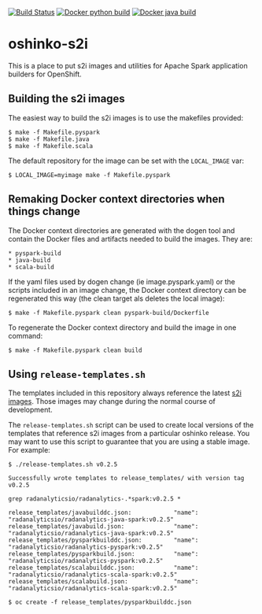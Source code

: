 [![Build Status](https://travis-ci.org/radanalyticsio/oshinko-s2i.svg?branch=master)](https://travis-ci.org/radanalyticsio/oshinko-s2i)
[![Docker python build](https://img.shields.io/docker/automated/radanalyticsio/radanalytics-pyspark.svg)](https://hub.docker.com/r/radanalyticsio/radanalytics-pyspark)
[![Docker java build](https://img.shields.io/docker/automated/radanalyticsio/radanalytics-java-spark.svg)](https://hub.docker.com/r/radanalyticsio/radanalytics-java-spark)

# oshinko-s2i #
This is a place to put s2i images and utilities for Apache Spark application builders for OpenShift.

## Building the s2i images ##

The easiest way to build the s2i images is to use the makefiles provided:

    $ make -f Makefile.pyspark
    $ make -f Makefile.java
    $ make -f Makefile.scala

The default repository for the image can be set with the `LOCAL_IMAGE` var:

    $ LOCAL_IMAGE=myimage make -f Makefile.pyspark

## Remaking Docker context directories when things change

The Docker context directories are generated with the dogen tool and contain
the Docker files and artifacts needed to build the images. They are:

    * pyspark-build
    * java-build
    * scala-build

If the yaml files used by dogen change (ie image.pyspark.yaml) or the scripts
included in an image change, the Docker context directory can be regenerated this way
(the clean target als deletes the local image):

    $ make -f Makefile.pyspark clean pyspark-build/Dockerfile

To regenerate the Docker context directory and build the image in one command:

    $ make -f Makefile.pyspark clean build

## Using `release-templates.sh` ##

The templates included in this repository always reference the latest
[s2i images](https://hub.docker.com/u/radanalyticsio/). Those images may
change during the normal course of development.

The `release-templates.sh` script can be used to create local versions of
the templates that reference s2i images from a particular oshinko release.
You may want to use this script to guarantee that you are using a stable image.
For example:

    $ ./release-templates.sh v0.2.5

    Successfully wrote templates to release_templates/ with version tag v0.2.5

    grep radanalyticsio/radanalytics-.*spark:v0.2.5 *

    release_templates/javabuilddc.json:            "name": "radanalyticsio/radanalytics-java-spark:v0.2.5"
    release_templates/javabuild.json:              "name": "radanalyticsio/radanalytics-java-spark:v0.2.5"
    release_templates/pysparkbuilddc.json:         "name": "radanalyticsio/radanalytics-pyspark:v0.2.5"
    release_templates/pysparkbuild.json:           "name": "radanalyticsio/radanalytics-pyspark:v0.2.5"
    release_templates/scalabuilddc.json:           "name": "radanalyticsio/radanalytics-scala-spark:v0.2.5"
    release_templates/scalabuild.json:             "name": "radanalyticsio/radanalytics-scala-spark:v0.2.5"

    $ oc create -f release_templates/pysparkbuilddc.json

